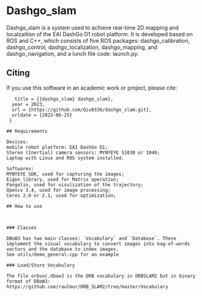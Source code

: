

Dashgo_slam
===============

Dashgo_slam is a system used to achieve real-time 2D mapping and localzaition of the EAI DashGo D1 robot platform. It is developed based on ROS and C++, which consists of five ROS packages: dashgo_calibration, dashgo_control, dashgo_localization, dashgo_mapping, and dashgo_navigation, and a lunch file code: launch.py. 

## Citing

If you use this software in an academic work or project, please cite:
```@online{dashgo_slam, author = {Junyin Qiu}, 
   title = {{dashgo_slam} dashgo_slam}, 
  year = 2023, 
  url = {https://github.com/Qiu0336/dashgo_slam.git}, 
  urldate = {2023-06-25} 
 }

## Requirements

Devices:
mobile robot platform: EAI DashGo D1;
Stereo (Inertial) camera sensors: MYNYEYE S1030 or 1040;
Laptop with Linux and ROS system installed.

Softwares:
MYNYEYE SDK, used for capturing the images;
Eigen library, used for Matrix operation;
Pangolin, used for visulization of the trajectory;
Opencv 3.4, used for image processing;
Ceres 2.0 or 2.1, used for optimization;

## How to use



### Classes 

DBoW3 has two main classes: `Vocabulary` and `Database`. These implement the visual vocabulary to convert images into bag-of-words vectors and the database to index images.
See utils/demo_general.cpp for an example

### Load/Store Vocabulary

The file orbvoc.dbow3 is the ORB vocabulary in ORBSLAM2 but in binary format of DBoW3:  https://github.com/raulmur/ORB_SLAM2/tree/master/Vocabulary
 


